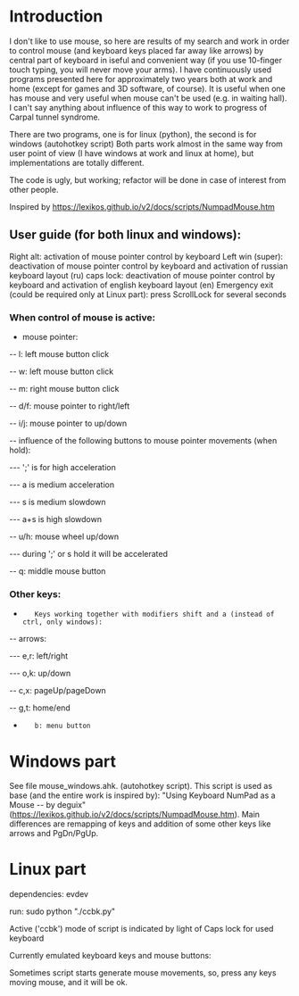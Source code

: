 # Introduction
I don't like to use mouse, so here are results of my search and work in order to control mouse (and keyboard keys placed far away like arrows) by central part of keyboard in iseful and convenient way (if you use 10-finger touch typing, you will never move your arms). I have continuously used programs presented here for approximately two years both at work and home (except for games and 3D software, of course). It is useful when one has mouse and very useful when mouse can't be used (e.g. in waiting hall). I can't say anything about influence of this way to work to progress of Carpal tunnel syndrome.

There are two programs, one is for linux (python), the second is for windows (autohotkey script)
Both parts work almost in the same way from user point of view (I have windows at work and linux at home), but implementations are totally different.


The code is ugly, but working; refactor will be done in case of interest from other people.

Inspired by https://lexikos.github.io/v2/docs/scripts/NumpadMouse.htm

## User guide (for both linux and windows):
Right alt: activation of mouse pointer control by keyboard
Left win (super): deactivation of mouse pointer control by keyboard and activation of russian keyboard layout (ru)
caps lock: deactivation of mouse pointer control by keyboard and activation of english keyboard layout (en)
Emergency exit (could be required only at Linux part): press ScrollLock for several seconds

### When control of mouse is active:
-    mouse pointer:

--        l: left mouse button click

--        w: left mouse button click

--        m: right mouse button click

--        d/f: mouse pointer to right/left

--        i/j: mouse pointer to up/down

--       influence of the following buttons to mouse pointer movements (when hold):

---            ';' is for high acceleration

---            a is medium acceleration

---            s is medium slowdown

---            a+s is high slowdown

--        u/h: mouse wheel up/down

---            during ';' or s hold it will be accelerated

--        q: middle mouse button

### Other keys:
-        Keys working together with modifiers shift and a (instead of ctrl, only windows):

--            arrows:

---                e,r: left/right

---                o,k: up/down

--            c,x: pageUp/pageDown

--            g,t: home/end

-        b: menu button
    

# Windows part

See file mouse_windows.ahk. (autohotkey script).
This script is used as base (and the entire work is inspired by): "Using Keyboard NumPad as a Mouse -- by deguix" (https://lexikos.github.io/v2/docs/scripts/NumpadMouse.htm). Main differences are remapping of keys and addition of some other keys like arrows and PgDn/PgUp.

# Linux part


dependencies: evdev

run: sudo python "./ccbk.py"


Active ('ccbk') mode of script is indicated by light of Caps lock for used keyboard

Currently emulated keyboard keys and mouse buttons:

 Sometimes script starts generate mouse movements, so, press any keys moving mouse, and it will be ok.


            
